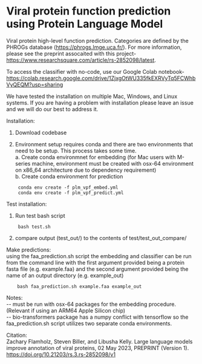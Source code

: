 # Viral protein function prediction using Protein Language Model
Viral protein high-level function prediction. Categories are defined by the PHROGs database (https://phrogs.lmge.uca.fr/). For more information, please see the preprint assocaited with this project- https://www.researchsquare.com/article/rs-2852098/latest.  

To access the classifier with no-code, use our Google Colab notebook- https://colab.research.google.com/drive/1ZjxgOtWU335fkEXRVyTq5FCWhbVyQEQM?usp=sharing

We have tested the installation on multiple Mac, Windows, and Linux systems. If you are having a problem with installation please leave an issue and we will do our best to address it. 

Installation:  
1. Download codebase
2. Environment setup requires conda and there are two environments that need to be setup. This process takes some time.  
        a. Create conda environmnet for embedding (for Mac users with M-series machine, environment must be created with osx-64 environment on x86_64 architecture due to dependency requirement)   
        b. Create conda environment for prediction

        conda env create -f plm_vpf_embed.yml  
        conda env create -f plm_vpf_predict.yml  

Test installation:
1. Run test bash script

        bash test.sh
2. compare output (test_out/) to the contents of test/test_out_compare/  

Make predictions:  
using the faa_prediction.sh script the embedding and classifier can be run from the command line with the first argument provided being a protein fasta file (e.g. example.faa) and the second argument provided being the name of an output directory (e.g. example_out)

        bash faa_prediction.sh example.faa example_out

Notes:  
-- must be run with osx-64 packages for the embedding procedure. (Relevant if using an ARM64 Apple Silicon chip)  
-- bio-transformers package has a numpy conflict with tensorflow so the faa_prediction.sh script utilizes two separate conda environments.  

Citation:  
Zachary Flamholz, Steven Biller, and Libusha Kelly. Large language models improve annotation of viral proteins, 02 May 2023, PREPRINT (Version 1). https://doi.org/10.21203/rs.3.rs-2852098/v1
